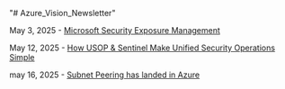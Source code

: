 "# Azure_Vision_Newsletter" 


May 3, 2025 - [Microsoft Security Exposure Management](https://www.linkedin.com/pulse/from-overwhelmed-empowered-how-microsoft-security-exposure-idit-bnaya-ewsvf/?trackingId=p1Y%2B0y7OSLaCrQ%2Bj8kdGUg%3D%3D)

May 12, 2025 - [How USOP & Sentinel Make Unified Security Operations Simple](https://www.linkedin.com/pulse/all-your-security-one-place-how-usop-sentinel-make-unified-idit-bnaya-gfqff/?trackingId=1S11bDh%2FTQGS%2F%2FZ5gBgz9Q%3D%3D)

may 16, 2025 - [Subnet Peering has landed in Azure](https://www.linkedin.com/pulse/subnet-peering-has-landed-azure-its-big-deal-idit-bnaya-vllkf/?trackingId=Bmk%2F35nZSbyhvzb1Ie5Fhw%3D%3D)
